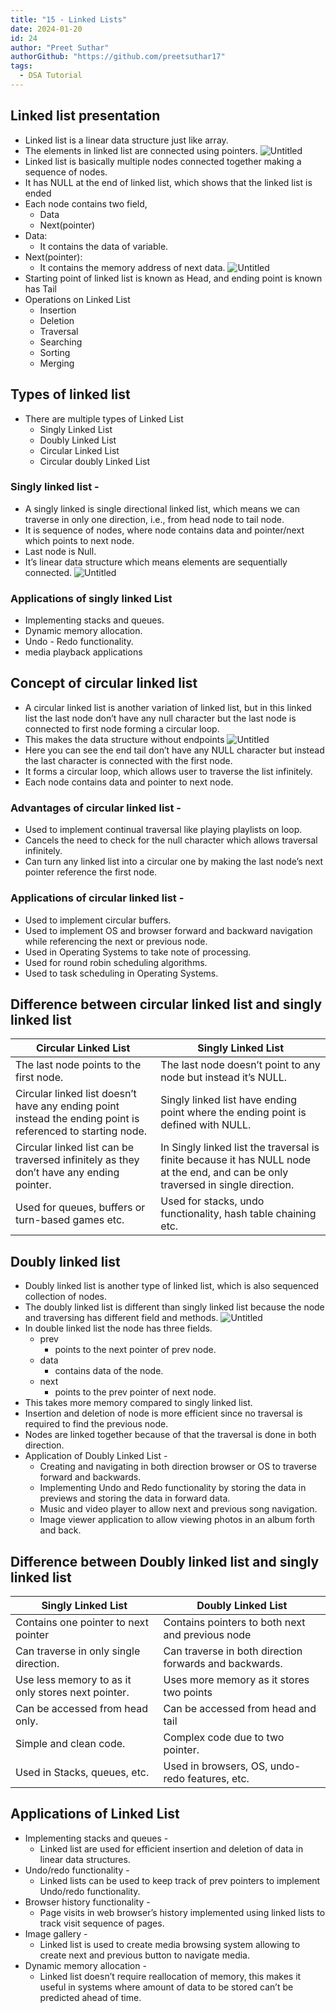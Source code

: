 ```yaml
---
title: "15 - Linked Lists"
date: 2024-01-20
id: 24
author: "Preet Suthar"
authorGithub: "https://github.com/preetsuthar17"
tags:
  - DSA Tutorial
---
```


## Linked list presentation

- Linked list is a linear data structure just like array.
- The elements in linked list are connected using pointers.
  ![Untitled](https://i.imgur.com/dkktSQh.png)
- Linked list is basically multiple nodes connected together making a sequence of nodes.
- It has NULL at the end of linked list, which shows that the linked list is ended
- Each node contains two field,
  - Data
  - Next(pointer)
- Data:
  - It contains the data of variable.
- Next(pointer):
  - It contains the memory address of next data.
    ![Untitled](https://i.imgur.com/1KhIabX.png)
- Starting point of linked list is known as Head, and ending point is known has Tail
- Operations on Linked List
  - Insertion
  - Deletion
  - Traversal
  - Searching
  - Sorting
  - Merging

## Types of linked list

- There are multiple types of Linked List
  - Singly Linked List
  - Doubly Linked List
  - Circular Linked List
  - Circular doubly Linked List

### Singly linked list -

- A singly linked is single directional linked list, which means we can traverse in only one direction, i.e., from head node to tail node.
- It is sequence of nodes, where node contains data and pointer/next which points to next node.
- Last node is Null.
- It’s linear data structure which means elements are sequentially connected.
  ![Untitled](https://i.imgur.com/MPdyMFr.png)

### Applications of singly linked List

- Implementing stacks and queues.
- Dynamic memory allocation.
- Undo - Redo functionality.
- media playback applications

## Concept of circular linked list

- A circular linked list is another variation of linked list, but in this linked list the last node don’t have any null character but the last node is connected to first node forming a circular loop.
- This makes the data structure without endpoints
  ![Untitled](https://i.imgur.com/LNdUwOa.png)
- Here you can see the end tail don’t have any NULL character but instead the last character is connected with the first node.
- It forms a circular loop, which allows user to traverse the list infinitely.
- Each node contains data and pointer to next node.

### Advantages of circular linked list -

- Used to implement continual traversal like playing playlists on loop.
- Cancels the need to check for the null character which allows traversal infinitely.
- Can turn any linked list into a circular one by making the last node’s next pointer reference the first node.

### Applications of circular linked list -

- Used to implement circular buffers.
- Used to implement OS and browser forward and backward navigation while referencing the next or previous node.
- Used in Operating Systems to take note of processing.
- Used for round robin scheduling algorithms.
- Used to task scheduling in Operating Systems.

## Difference between circular linked list and singly linked list

| Circular Linked List                                                                                        | Singly Linked List                                                                                                                |
| ----------------------------------------------------------------------------------------------------------- | --------------------------------------------------------------------------------------------------------------------------------- |
| The last node points to the first node.                                                                     | The last node doesn’t point to any node but instead it’s NULL.                                                                    |
| Circular linked list doesn’t have any ending point instead the ending point is referenced to starting node. | Singly linked list have ending point where the ending point is defined with NULL.                                                 |
| Circular linked list can be traversed infinitely as they don’t have any ending pointer.                     | In Singly linked list the traversal is finite because it has NULL node at the end, and can be only traversed in single direction. |
| Used for queues, buffers or turn-based games etc.                                                           | Used for stacks, undo functionality, hash table chaining etc.                                                                     |

## Doubly linked list

- Doubly linked list is another type of linked list, which is also sequenced collection of nodes.
- The doubly linked list is different than singly linked list because the node and traversing has different field and methods.
  ![Untitled](https://i.imgur.com/3rNB8JT.png)
- In double linked list the node has three fields.
  - prev
    - points to the next pointer of prev node.
  - data
    - contains data of the node.
  - next
    - points to the prev pointer of next node.
- This takes more memory compared to singly linked list.
- Insertion and deletion of node is more efficient since no traversal is required to find the previous node.
- Nodes are linked together because of that the traversal is done in both direction.
- Application of Doubly Linked List -
  - Creating and navigating in both direction browser or OS to traverse forward and backwards.
  - Implementing Undo and Redo functionality by storing the data in previews and storing the data in forward data.
  - Music and video player to allow next and previous song navigation.
  - Image viewer application to allow viewing photos in an album forth and back.

## Difference between Doubly linked list and singly linked list

| Singly Linked List                                 | Doubly Linked List                                     |
| -------------------------------------------------- | ------------------------------------------------------ |
| Contains one pointer to next pointer               | Contains pointers to both next and previous node       |
| Can traverse in only single direction.             | Can traverse in both direction forwards and backwards. |
| Use less memory to as it only stores next pointer. | Uses more memory as it stores two points               |
| Can be accessed from head only.                    | Can be accessed from head and tail                     |
| Simple and clean code.                             | Complex code due to two pointer.                       |
| Used in Stacks, queues, etc.                       | Used in browsers, OS, undo-redo features, etc.         |

## Applications of Linked List

- Implementing stacks and queues -
  - Linked list are used for efficient insertion and deletion of data in linear data structures.
- Undo/redo functionality -
  - Linked lists can be used to keep track of prev pointers to implement Undo/redo functionality.
- Browser history functionality -
  - Page visits in web browser’s history implemented using linked lists to track visit sequence of pages.
- Image gallery -
  - Linked list is used to create media browsing system allowing to create next and previous button to navigate media.
- Dynamic memory allocation -
  - Linked list doesn’t require reallocation of memory, this makes it useful in systems where amount of data to be stored can’t be predicted ahead of time.
